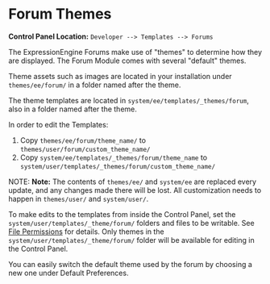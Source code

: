 <!--
    This source file is part of the open source project
    ExpressionEngine User Guide (https://github.com/ExpressionEngine/ExpressionEngine-User-Guide)

    @link      https://expressionengine.com/
    @copyright Copyright (c) 2003-2020, Packet Tide, LLC (https://ellislab.com)
    @license   https://expressionengine.com/license Licensed under Apache License, Version 2.0
-->

# Forum Themes

**Control Panel Location:** `Developer --> Templates --> Forums`

The ExpressionEngine Forums make use of "themes" to determine how they are displayed. The Forum Module comes with several "default" themes.

Theme assets such as images are located in your installation under `themes/ee/forum/` in a folder named after the theme.

The theme templates are located in `system/ee/templates/_themes/forum`, also in a folder named after the theme.

In order to edit the Templates:

1.  Copy `themes/ee/forum/theme_name/` to `themes/user/forum/custom_theme_name/`
2.  Copy `system/ee/templates/_themes/forum/theme_name` to `system/user/templates/_themes/forum/custom_theme_name/`

NOTE: **Note:** The contents of `themes/ee/` and `system/ee` are replaced every update, and any changes made there will be lost. All customization needs to happen in `themes/user/` and `system/user/`.

To make edits to the templates from inside the Control Panel, set the `system/user/templates/_theme/forum/` folders and files to be writable. See [File Permissions](troubleshooting/general.md#file-permissions) for details. Only themes in the `system/user/templates/_theme/forum/` folder will be available for editing in the Control Panel.

You can easily switch the default theme used by the forum by choosing a new one under Default Preferences.
